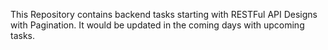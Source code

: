 This Repository contains backend tasks starting with RESTFul API Designs with Pagination. It would be updated in the coming days with upcoming tasks.
